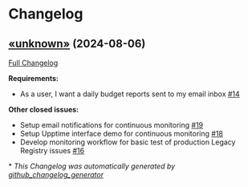 # Changelog

## [«unknown»](https://github.com/NASA-PDS/monitoring/tree/«unknown») (2024-08-06)

[Full Changelog](https://github.com/NASA-PDS/monitoring/compare/a3f7b1a9205fbd39e407848b00428f3d6ea7ca57...«unknown»)

**Requirements:**

- As a user, I want a daily budget reports sent to my email inbox [\#14](https://github.com/NASA-PDS/monitoring/issues/14)

**Other closed issues:**

- Setup email notifications for continuous monitoring [\#19](https://github.com/NASA-PDS/monitoring/issues/19)
- Setup Upptime interface demo for continuous monitoring [\#18](https://github.com/NASA-PDS/monitoring/issues/18)
- Develop monitoring workflow for basic test of production Legacy Registry issues [\#16](https://github.com/NASA-PDS/monitoring/issues/16)



\* *This Changelog was automatically generated by [github_changelog_generator](https://github.com/github-changelog-generator/github-changelog-generator)*
